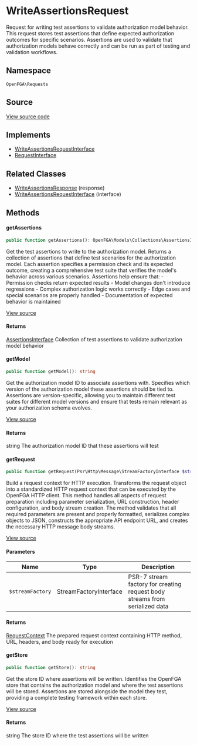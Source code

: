 # WriteAssertionsRequest

Request for writing test assertions to validate authorization model behavior. This request stores test assertions that define expected authorization outcomes for specific scenarios. Assertions are used to validate that authorization models behave correctly and can be run as part of testing and validation workflows.

## Namespace
`OpenFGA\Requests`

## Source
[View source code](https://github.com/evansims/openfga-php/blob/main/src/Requests/WriteAssertionsRequest.php)

## Implements
* [WriteAssertionsRequestInterface](WriteAssertionsRequestInterface.md)
* [RequestInterface](RequestInterface.md)

## Related Classes
* [WriteAssertionsResponse](Responses/WriteAssertionsResponse.md) (response)
* [WriteAssertionsRequestInterface](Requests/WriteAssertionsRequestInterface.md) (interface)



## Methods

                                                            
#### getAssertions


```php
public function getAssertions(): OpenFGA\Models\Collections\AssertionsInterface
```

Get the test assertions to write to the authorization model. Returns a collection of assertions that define test scenarios for the authorization model. Each assertion specifies a permission check and its expected outcome, creating a comprehensive test suite that verifies the model&#039;s behavior across various scenarios. Assertions help ensure that: - Permission checks return expected results - Model changes don&#039;t introduce regressions - Complex authorization logic works correctly - Edge cases and special scenarios are properly handled - Documentation of expected behavior is maintained

[View source](https://github.com/evansims/openfga-php/blob/main/src/Requests/WriteAssertionsRequest.php#L62)


#### Returns
[AssertionsInterface](Models/Collections/AssertionsInterface.md)
 Collection of test assertions to validate authorization model behavior

#### getModel


```php
public function getModel(): string
```

Get the authorization model ID to associate assertions with. Specifies which version of the authorization model these assertions should be tied to. Assertions are version-specific, allowing you to maintain different test suites for different model versions and ensure that tests remain relevant as your authorization schema evolves.

[View source](https://github.com/evansims/openfga-php/blob/main/src/Requests/WriteAssertionsRequest.php#L71)


#### Returns
string
 The authorization model ID that these assertions will test

#### getRequest


```php
public function getRequest(Psr\Http\Message\StreamFactoryInterface $streamFactory): OpenFGA\Network\RequestContext
```

Build a request context for HTTP execution. Transforms the request object into a standardized HTTP request context that can be executed by the OpenFGA HTTP client. This method handles all aspects of request preparation including parameter serialization, URL construction, header configuration, and body stream creation. The method validates that all required parameters are present and properly formatted, serializes complex objects to JSON, constructs the appropriate API endpoint URL, and creates the necessary HTTP message body streams.

[View source](https://github.com/evansims/openfga-php/blob/main/src/Requests/WriteAssertionsRequest.php#L82)

#### Parameters
| Name | Type | Description |
|------|------|-------------|
| `$streamFactory` | StreamFactoryInterface | PSR-7 stream factory for creating request body streams from serialized data |

#### Returns
[RequestContext](Network/RequestContext.md)
 The prepared request context containing HTTP method, URL, headers, and body ready for execution

#### getStore


```php
public function getStore(): string
```

Get the store ID where assertions will be written. Identifies the OpenFGA store that contains the authorization model and where the test assertions will be stored. Assertions are stored alongside the model they test, providing a complete testing framework within each store.

[View source](https://github.com/evansims/openfga-php/blob/main/src/Requests/WriteAssertionsRequest.php#L99)


#### Returns
string
 The store ID where the test assertions will be written

